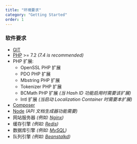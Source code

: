 ```yaml
---
title: "环境要求"
category: "Getting Started"
order: 1
---
```


### 软件要求

* [GIT](https://git-scm.com/downloads)
* [PHP](php.net) >= 7.2 *(7.4 is recommended)*
* PHP 扩展:
   * OpenSSL PHP 扩展
   * PDO PHP 扩展
   * Mbstring PHP 扩展
   * Tokenizer PHP 扩展
   * BCMath PHP 扩展 *(当 Hash ID 功能启用时需要该扩展)*
   * Intl 扩展 *(当启动 Localization Container 时需要本扩展)*
* [Composer](https://getcomposer.org/download/)
* [Node](https://nodejs.org/en/) *(API 文档生成器功能需要)*
* 网站服务器 *(例如: [Nginx](https://www.nginx.com/))*
* 缓存引擎 *(例如: [Redis](http://redis.io))*
* 数据库引擎 *(例如: [MySQL](https://www.mysql.com/))*
* 队列引擎 *(例如: [Beanstalkd](https://beanstalkd.github.io/))*
